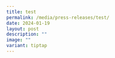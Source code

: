 ```yaml
---
title: test
permalink: /media/press-releases/test/
date: 2024-01-19
layout: post
description: ""
image: ""
variant: tiptap
---
```

